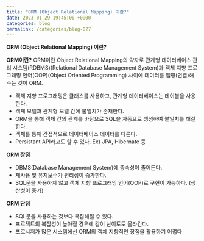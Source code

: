 ```yaml
---
title: "ORM (Object Relational Mapping) 이란?"
date: 2023-01-29 19:45:00 +0900
categories: blog
permalink: /categories/blog-027
---
```


**ORM (Object Relational Mapping) 이란?**

**ORM이란?**
ORM이란 Object Relational Mapping의 약자로 관계형 데이터베이스 관리 시스템(RDBMS)(Relational Database Management System)과 객체 지향 프로그래밍 언어(OOP)(Object Oriented Programming) 사이에 데이터를 맵핑(연결)해주는 것이 ORM.

- 객체 지향 프로그래밍은 클래스를 사용하고, 관계형 데이터베이스는 테이블을 사용한다.
- 객체 모델과 관계형 모델 간에 불일치가 존재한다.
- ORM을 통해 객체 간의 관계를 바탕으로 SQL을 자동으로 생성하여 불일치를 해결한다.
- 객체를 통해 간접적으로 데이터베이스 데이터를 다룬다.
- Persistant API라고도 할 수 있다.
    Ex) JPA, Hibernate 등



**ORM 장점**
- DBMS(Database Management System)에 종속성이 줄어든다.
- 재사용 및 유지보수가 편리성이 증가한다.
- SQL문을 사용하지 않고 객체 지향 프로그래밍 언어(OOP)로 구현이 가능하다. (생산성이 증가)
 

**ORM 단점**
- SQL문을 사용하는 것보다 복잡해질 수 있다.
- 프로젝트의 복잡성이 높아질 경우에 같이 난이도도 올라간다.
- 프로시저가 많은 시스템에선 ORM의 객체 지향적인 장점을 활용하기 어렵다

